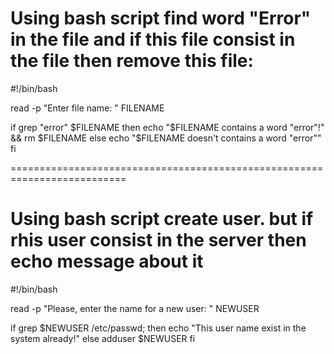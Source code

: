 # Using bash script find word "Error" in the file and if this file consist in the file then remove this file:

#!/bin/bash

read -p "Enter file name: " FILENAME

if grep "error" $FILENAME
	then 
		echo "$FILENAME contains a word "error"!" && rm $FILENAME
	else
		echo "$FILENAME doesn't contains a word "error""
fi

==========================================================================

# Using bash script create user. but if rhis user consist in the server then echo message about it

#!/bin/bash

read -p "Please, enter the name for a new user: " NEWUSER

if grep $NEWUSER /etc/passwd; then
	echo "This user name exist in the system already!"
else
	adduser $NEWUSER
fi
